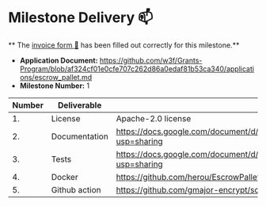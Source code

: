 # Milestone Delivery :mailbox:

**
The [invoice form :pencil:](https://docs.google.com/forms/d/e/1FAIpQLSfmNYaoCgrxyhzgoKQ0ynQvnNRoTmgApz9NrMp-hd8mhIiO0A/viewform)
has been filled out correctly for this milestone.**

* **Application Document:** https://github.com/w3f/Grants-Program/blob/af324cf01e0cfe707c262d86a0edaf81b53ca340/applications/escrow_pallet.md
* **Milestone Number:** 1

| Number | Deliverable   | Link                                                                                 							         | Notes |
|--------|---------------|------------------------------------------------------------------------------------------------------|-------|
| 1.     | License       | Apache-2.0 license                                                                  							          |Apache |
| 2.     | Documentation | https://docs.google.com/document/d/1XpxfrG6Qd9AHJ7OUVv3L3D6ZcEyizGh68w7yZxN3p_A/edit?usp=sharing     |       |
| 3.     | Tests         | https://docs.google.com/document/d/1XpxfrG6Qd9AHJ7OUVv3L3D6ZcEyizGh68w7yZxN3p_A/edit?usp=sharing     |       |
| 4.     | Docker        | https://github.com/herou/EscrowPallet/blob/eljo-prifti/escrow/docker-compose.yml                                                            |        |
| 5.     | Github action | https://github.com/gmajor-encrypt/scale-codec-comparator/tree/main/.github/workflows 							         |       |


